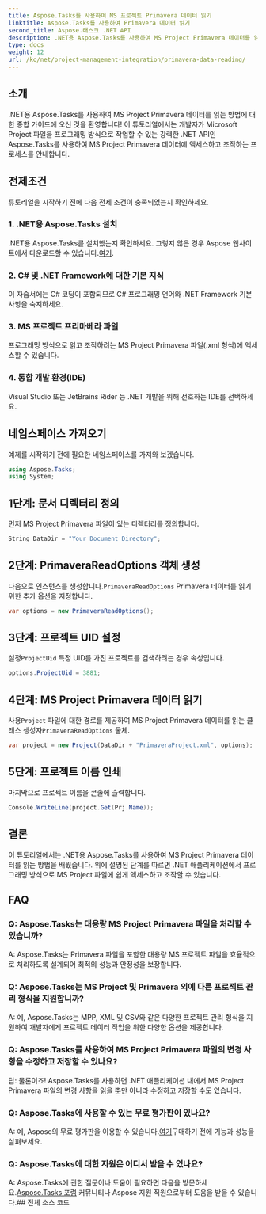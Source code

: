 ```yaml
---
title: Aspose.Tasks를 사용하여 MS 프로젝트 Primavera 데이터 읽기
linktitle: Aspose.Tasks를 사용하여 Primavera 데이터 읽기
second_title: Aspose.태스크 .NET API
description: .NET용 Aspose.Tasks를 사용하여 MS Project Primavera 데이터를 읽는 방법을 알아보세요. 코드 예제가 포함된 단계별 가이드입니다.
type: docs
weight: 12
url: /ko/net/project-management-integration/primavera-data-reading/
---
```

## 소개
.NET용 Aspose.Tasks를 사용하여 MS Project Primavera 데이터를 읽는 방법에 대한 종합 가이드에 오신 것을 환영합니다! 이 튜토리얼에서는 개발자가 Microsoft Project 파일을 프로그래밍 방식으로 작업할 수 있는 강력한 .NET API인 Aspose.Tasks를 사용하여 MS Project Primavera 데이터에 액세스하고 조작하는 프로세스를 안내합니다.
## 전제조건
튜토리얼을 시작하기 전에 다음 전제 조건이 충족되었는지 확인하세요.
### 1. .NET용 Aspose.Tasks 설치
 .NET용 Aspose.Tasks를 설치했는지 확인하세요. 그렇지 않은 경우 Aspose 웹사이트에서 다운로드할 수 있습니다.[여기](https://releases.aspose.com/tasks/net/).
### 2. C# 및 .NET Framework에 대한 기본 지식
이 자습서에는 C# 코딩이 포함되므로 C# 프로그래밍 언어와 .NET Framework 기본 사항을 숙지하세요.
### 3. MS 프로젝트 프리마베라 파일
프로그래밍 방식으로 읽고 조작하려는 MS Project Primavera 파일(.xml 형식)에 액세스할 수 있습니다.
### 4. 통합 개발 환경(IDE)
Visual Studio 또는 JetBrains Rider 등 .NET 개발을 위해 선호하는 IDE를 선택하세요.

## 네임스페이스 가져오기
예제를 시작하기 전에 필요한 네임스페이스를 가져와 보겠습니다.
```csharp
using Aspose.Tasks;
using System;

```

## 1단계: 문서 디렉터리 정의
먼저 MS Project Primavera 파일이 있는 디렉터리를 정의합니다.
```csharp
String DataDir = "Your Document Directory";
```
## 2단계: PrimaveraReadOptions 객체 생성
 다음으로 인스턴스를 생성합니다.`PrimaveraReadOptions` Primavera 데이터를 읽기 위한 추가 옵션을 지정합니다.
```csharp
var options = new PrimaveraReadOptions();
```
## 3단계: 프로젝트 UID 설정
 설정`ProjectUid` 특정 UID를 가진 프로젝트를 검색하려는 경우 속성입니다.
```csharp
options.ProjectUid = 3881;
```
## 4단계: MS Project Primavera 데이터 읽기
 사용`Project` 파일에 대한 경로를 제공하여 MS Project Primavera 데이터를 읽는 클래스 생성자`PrimaveraReadOptions` 물체.
```csharp
var project = new Project(DataDir + "PrimaveraProject.xml", options);
```
## 5단계: 프로젝트 이름 인쇄
마지막으로 프로젝트 이름을 콘솔에 출력합니다.
```csharp
Console.WriteLine(project.Get(Prj.Name));
```

## 결론
이 튜토리얼에서는 .NET용 Aspose.Tasks를 사용하여 MS Project Primavera 데이터를 읽는 방법을 배웠습니다. 위에 설명된 단계를 따르면 .NET 애플리케이션에서 프로그래밍 방식으로 MS Project 파일에 쉽게 액세스하고 조작할 수 있습니다.
## FAQ
### Q: Aspose.Tasks는 대용량 MS Project Primavera 파일을 처리할 수 있습니까?
A: Aspose.Tasks는 Primavera 파일을 포함한 대용량 MS 프로젝트 파일을 효율적으로 처리하도록 설계되어 최적의 성능과 안정성을 보장합니다.
### Q: Aspose.Tasks는 MS Project 및 Primavera 외에 다른 프로젝트 관리 형식을 지원합니까?
A: 예, Aspose.Tasks는 MPP, XML 및 CSV와 같은 다양한 프로젝트 관리 형식을 지원하여 개발자에게 프로젝트 데이터 작업을 위한 다양한 옵션을 제공합니다.
### Q: Aspose.Tasks를 사용하여 MS Project Primavera 파일의 변경 사항을 수정하고 저장할 수 있나요?
답: 물론이죠! Aspose.Tasks를 사용하면 .NET 애플리케이션 내에서 MS Project Primavera 파일의 변경 사항을 읽을 뿐만 아니라 수정하고 저장할 수도 있습니다.
### Q: Aspose.Tasks에 사용할 수 있는 무료 평가판이 있나요?
 A: 예, Aspose의 무료 평가판을 이용할 수 있습니다.[여기](https://releases.aspose.com/)구매하기 전에 기능과 성능을 살펴보세요.
### Q: Aspose.Tasks에 대한 지원은 어디서 받을 수 있나요?
 A: Aspose.Tasks에 관한 질문이나 도움이 필요하면 다음을 방문하세요.[Aspose.Tasks 포럼](https://forum.aspose.com/c/tasks/15) 커뮤니티나 Aspose 지원 직원으로부터 도움을 받을 수 있습니다.## 전체 소스 코드